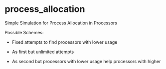 # process_allocation

Simple Simulation for Process Allocation in Processors

Possible Schemes:

- Fixed attempts to find processors with lower usage

- As first but unlimited attempts

- As second but processors with lower usage help processors with higher 
